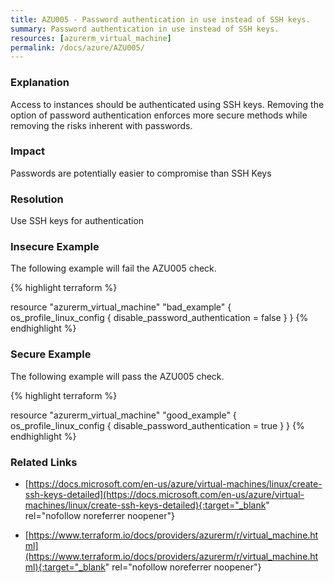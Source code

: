 ```yaml
---
title: AZU005 - Password authentication in use instead of SSH keys.
summary: Password authentication in use instead of SSH keys. 
resources: [azurerm_virtual_machine] 
permalink: /docs/azure/AZU005/
---
```

### Explanation


Access to instances should be authenticated using SSH keys. Removing the option of password authentication enforces more secure methods while removing the risks inherent with passwords.


### Impact
Passwords are potentially easier to compromise than SSH Keys

### Resolution
Use SSH keys for authentication



### Insecure Example

The following example will fail the AZU005 check.

{% highlight terraform %}

resource "azurerm_virtual_machine" "bad_example" {
	os_profile_linux_config {
		disable_password_authentication = false
	}
}
{% endhighlight %}



### Secure Example

The following example will pass the AZU005 check.

{% highlight terraform %}

resource "azurerm_virtual_machine" "good_example" {
	os_profile_linux_config {
		disable_password_authentication = true
	}
}
{% endhighlight %}



### Related Links


- [https://docs.microsoft.com/en-us/azure/virtual-machines/linux/create-ssh-keys-detailed](https://docs.microsoft.com/en-us/azure/virtual-machines/linux/create-ssh-keys-detailed){:target="_blank" rel="nofollow noreferrer noopener"}

- [https://www.terraform.io/docs/providers/azurerm/r/virtual_machine.html](https://www.terraform.io/docs/providers/azurerm/r/virtual_machine.html){:target="_blank" rel="nofollow noreferrer noopener"}


